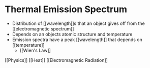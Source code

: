 # Thermal Emission Spectrum

- Distribution of [[wavelength]]s that an object gives off from the [[electromagnetic spectrum]]
- Depends on an objects atomic structure and temperature
- Emission spectra have a peak [[wavelength]] that depends on [[temperature]]
  - [[Wien's Law]]

[[Physics]] [[Heat]] [[Electromagnetic Radiation]]

